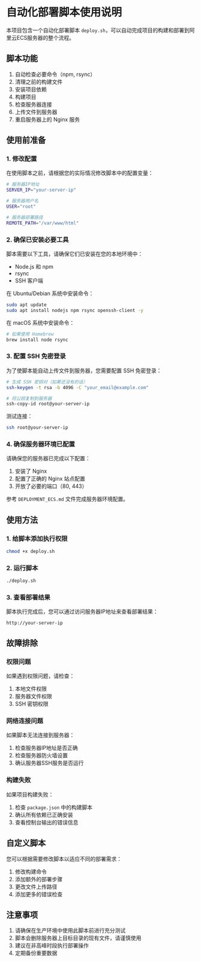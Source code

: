 # 自动化部署脚本使用说明

本项目包含一个自动化部署脚本 `deploy.sh`，可以自动完成项目的构建和部署到阿里云ECS服务器的整个流程。

## 脚本功能

1. 自动检查必要命令（npm, rsync）
2. 清理之前的构建文件
3. 安装项目依赖
4. 构建项目
5. 检查服务器连接
6. 上传文件到服务器
7. 重启服务器上的 Nginx 服务

## 使用前准备

### 1. 修改配置

在使用脚本之前，请根据您的实际情况修改脚本中的配置变量：

```bash
# 服务器IP地址
SERVER_IP="your-server-ip"

# 服务器用户名
USER="root"

# 服务器部署路径
REMOTE_PATH="/var/www/html"
```

### 2. 确保已安装必要工具

脚本需要以下工具，请确保它们已安装在您的本地环境中：

- Node.js 和 npm
- rsync
- SSH 客户端

在 Ubuntu/Debian 系统中安装命令：
```bash
sudo apt update
sudo apt install nodejs npm rsync openssh-client -y
```

在 macOS 系统中安装命令：
```bash
# 如果使用 Homebrew
brew install node rsync
```

### 3. 配置 SSH 免密登录

为了使脚本能自动上传文件到服务器，您需要配置 SSH 免密登录：

```bash
# 生成 SSH 密钥对（如果还没有的话）
ssh-keygen -t rsa -b 4096 -C "your_email@example.com"

# 将公钥复制到服务器
ssh-copy-id root@your-server-ip
```

测试连接：
```bash
ssh root@your-server-ip
```

### 4. 确保服务器环境已配置

请确保您的服务器已完成以下配置：

1. 安装了 Nginx
2. 配置了正确的 Nginx 站点配置
3. 开放了必要的端口（80, 443）

参考 `DEPLOYMENT_ECS.md` 文件完成服务器环境配置。

## 使用方法

### 1. 给脚本添加执行权限

```bash
chmod +x deploy.sh
```

### 2. 运行脚本

```bash
./deploy.sh
```

### 3. 查看部署结果

脚本执行完成后，您可以通过访问服务器IP地址来查看部署结果：

```
http://your-server-ip
```

## 故障排除

### 权限问题

如果遇到权限问题，请检查：

1. 本地文件权限
2. 服务器文件权限
3. SSH 密钥权限

### 网络连接问题

如果脚本无法连接到服务器：

1. 检查服务器IP地址是否正确
2. 检查服务器防火墙设置
3. 确认服务器SSH服务是否运行

### 构建失败

如果项目构建失败：

1. 检查 `package.json` 中的构建脚本
2. 确认所有依赖已正确安装
3. 查看控制台输出的错误信息

## 自定义脚本

您可以根据需要修改脚本以适应不同的部署需求：

1. 修改构建命令
2. 添加额外的部署步骤
3. 更改文件上传路径
4. 添加更多的错误检查

## 注意事项

1. 请确保在生产环境中使用此脚本前进行充分测试
2. 脚本会删除服务器上目标目录的现有文件，请谨慎使用
3. 建议在非高峰时段执行部署操作
4. 定期备份重要数据